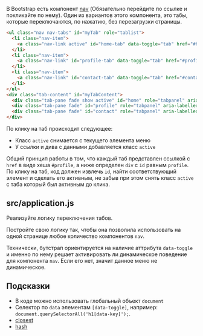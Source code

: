В Bootstrap есть компонент [nav](https://getbootstrap.com/docs/4.2/components/navs/#javascript-behavior) (Обязательно перейдите по ссылке и покликайте по нему). Один из вариантов этого компонента, это табы, которые переключаются, по нажатию, без перезагрузки страницы.

```html
<ul class="nav nav-tabs" id="myTab" role="tablist">
  <li class="nav-item">
    <a class="nav-link active" id="home-tab" data-toggle="tab" href="#home" role="tab">Home</a>
  </li>
  <li class="nav-item">
    <a class="nav-link" id="profile-tab" data-toggle="tab" href="#profile" role="tab">Profile</a>
  </li>
  <li class="nav-item">
    <a class="nav-link" id="contact-tab" data-toggle="tab" href="#contact" role="tab">Contact</a>
  </li>
</ul>
<div class="tab-content" id="myTabContent">
  <div class="tab-pane fade show active" id="home" role="tabpanel" aria-labelledby="home-tab">...</div>
  <div class="tab-pane fade" id="profile" role="tabpanel" aria-labelledby="profile-tab">...</div>
  <div class="tab-pane fade" id="contact" role="tabpanel" aria-labelledby="contact-tab">...</div>
</div>
```

По клику на таб происходит следующее:

* Класс `active` снимается с текущего элемента меню
* У ссылки и дива с данными добавляется класс `active`

Общий принцип работы в том, что каждый таб представлен ссылкой с `href` в виде хеша `#profile`, а ниже определен `div` с `id` равным `profile`. По клику на таб, код должен извлечь `id`, найти соответствующий элемент и сделать его активным, не забыв при этом снять класс `active` с таба который был активным до клика.

## src/application.js

Реализуйте логику переключения табов.

Постройте свою логику так, чтобы она позволила использовать на одной странице любое количество компонентов `nav`.

Технически, бутстрап ориентируется на наличие аттрибута `data-toggle` и именно по нему решает активировать ли динамическое поведение для компонента `nav`. Если его нет, значит данное меню не динамическое.

## Подсказки

* В коде можно использовать глобальный объект `document`
* Селектор по `data` элементам `[data-toggle]`, например: `document.querySelectorAll('h1[data-key]');`.
* [closest](https://developer.mozilla.org/ru/docs/Web/API/Element/closest)
* [hash](https://developer.mozilla.org/ru/docs/Web/API/HTMLHyperlinkElementUtils/hash)
